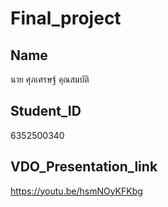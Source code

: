 # Final_project
## Name
นาย ศุภเศรษฐ์ คุณสมบัติ

## Student_ID
6352500340

## VDO_Presentation_link
https://youtu.be/hsmNOyKFKbg
